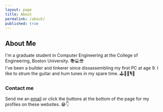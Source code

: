 ```yaml
---
layout: page
title: About
permalink: /about/
published: true
---
```


## About Me

I'm a graduate student in Computer Engineering at the College of Engineering, Boston University. 📚💻😎  
I've been a builder and tinkerer since dissassembling my first PC at age 9. I like to strum the guitar and hum tunes in my spare time. 🕹🎸🎶🎙🎹

### Contact me
Send me an [email](ndwivedi@bu.edu) or click the buttons at the bottom of the page for my profiles on these websites. 😁👇
